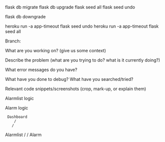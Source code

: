 flask db migrate
flask db upgrade
flask seed all
flask seed undo

flask db downgrade

heroku run -a app-timeout flask seed undo
heroku run -a app-timeout flask seed all

Branch:

What are you working on? (give us some context)


Describe the problem (what are you trying to do? what is it currently doing?)


What error messages do you have?


What have you done to debug? What have you searched/tried?


Relevant code snippets/screenshots (crop, mark-up, or explain them)


Alarmlist logic
<!-- ALARMLIST SHOULD ONLY BE ON IF ALLLLL ALARMS ARE ON
ALARMLIST OFF SHOULD HAVE 2 OPERATIONS:
TURN OFF ALL ALARMS IF ALL ALARMS WERE ON TO BEGIN WITH
ALARMLIST TOGGLE SHOULD REMAIN OFF UNLESS ALL ALARMS UNDER ALARMLIST ARE ON.  -->

Alarm logic
<!-- ALARM CAN BE ON OR OFF AND SHOULD NOT AFFECT THE ALARMLIST TOGGLE NOR OTHER ALARMS.
UNLESS YOU ARE TURNING ON THE LAST ALARM IN THE ALARMLIST.
EX: 9/10 OF THE ALARMS IN THE ALARMLIST ARE ON. IF I TURN ON THE 10TH ALARM,
THE ALARMLIST TOGGLE SHOULD BE ON BECAUSE NOW ALL ALARMS ARE ON. -->


     Dashboard
        /
       /
 Alarmlist
     /
    /
Alarm
